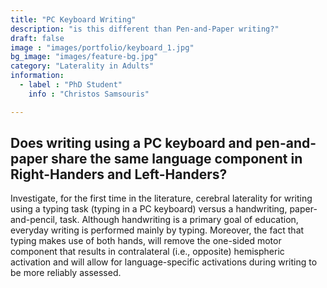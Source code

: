 ```yaml
---
title: "PC Keyboard Writing"
description: "is this different than Pen-and-Paper writing?"
draft: false
image : "images/portfolio/keyboard_1.jpg"
bg_image: "images/feature-bg.jpg"
category: "Laterality in Adults"
information:
  - label : "PhD Student"
    info : "Christos Samsouris"

---
```


## Does writing using a PC keyboard and pen-and-paper share the same language component in Right-Handers and Left-Handers?

Investigate, for the first time in the literature, cerebral laterality for writing using a typing task (typing in a PC keyboard) versus a handwriting, paper-and-pencil, task. Although handwriting is a primary goal of education, everyday writing is performed mainly by typing. Moreover, the fact that typing makes use of both hands, will remove the one-sided motor component that results in contralateral (i.e., opposite) hemispheric activation and will allow for language-specific activations during writing to be more reliably assessed. 